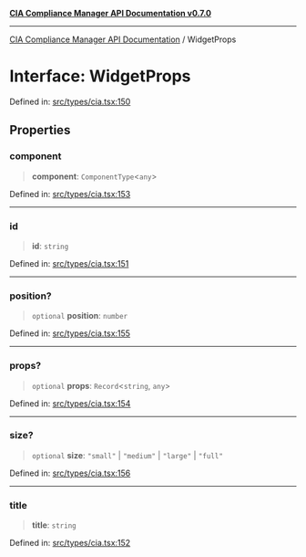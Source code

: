 [**CIA Compliance Manager API Documentation v0.7.0**](../README.md)

***

[CIA Compliance Manager API Documentation](../globals.md) / WidgetProps

# Interface: WidgetProps

Defined in: [src/types/cia.tsx:150](https://github.com/Hack23/cia-compliance-manager/blob/main/src/types/cia.tsx#L150)

## Properties

### component

> **component**: `ComponentType`\<`any`\>

Defined in: [src/types/cia.tsx:153](https://github.com/Hack23/cia-compliance-manager/blob/main/src/types/cia.tsx#L153)

***

### id

> **id**: `string`

Defined in: [src/types/cia.tsx:151](https://github.com/Hack23/cia-compliance-manager/blob/main/src/types/cia.tsx#L151)

***

### position?

> `optional` **position**: `number`

Defined in: [src/types/cia.tsx:155](https://github.com/Hack23/cia-compliance-manager/blob/main/src/types/cia.tsx#L155)

***

### props?

> `optional` **props**: `Record`\<`string`, `any`\>

Defined in: [src/types/cia.tsx:154](https://github.com/Hack23/cia-compliance-manager/blob/main/src/types/cia.tsx#L154)

***

### size?

> `optional` **size**: `"small"` \| `"medium"` \| `"large"` \| `"full"`

Defined in: [src/types/cia.tsx:156](https://github.com/Hack23/cia-compliance-manager/blob/main/src/types/cia.tsx#L156)

***

### title

> **title**: `string`

Defined in: [src/types/cia.tsx:152](https://github.com/Hack23/cia-compliance-manager/blob/main/src/types/cia.tsx#L152)
